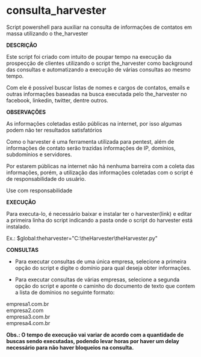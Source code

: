 # consulta_harvester
Script powershell para auxiliar na consulta de informações de contatos em massa utilizando o the_harvester

<b>DESCRIÇÃO</b>

<p>Este script foi criado com intuito de poupar tempo na execução da prospecção de clientes utilizando o script the_harvester como background das consultas e automatizando a execução de várias consultas ao mesmo tempo.

Com ele é possível buscar listas de nomes e cargos de contatos, emails e outras informações baseadas na busca executada pelo the_harvester no facebook, linkedin, twitter, dentre outros.
</p>
<b>OBSERVAÇÕES</b>
<p>
As informações coletadas estão públicas na internet, por isso algumas podem não ter resultados satisfatórios

Como o harvester é uma ferramenta utilizada para pentest, além de informações de contato serão trazidas informações de IP, domínios, subdomínios e servidores.

Por estarem públicas na internet não há nenhuma barreira com a coleta das informações, porém, a utilização das informações coletadas com o script é de responsabilidade do usuário. 


Use com responsabilidade

</p>
<b>EXECUÇÃO</b>
<p>
Para executa-lo, é necessário baixar e instalar ter o harvester(link) e  editar  a primeira  linha do script indicando a pasta onde o script do harvester está instalado.

Ex.: $global:theharvester="C:\theHarvester\theHarvester.py"
</p>
<b>CONSULTAS</b> 
<p>

- Para executar consultas de uma única empresa, selecione a primeira opção do script e digite o domínio para qual deseja obter informações.

- Para executar consultas de várias empresas, selecione a segunda opção do script e aponte o caminho do documento de texto que contem a lista de domínios no seguinte formato:

empresa1.com.br</br>
empresa2.com</br>
empresa3.com.br</br>
empresa4.com.br</br>


<b>Obs.: O tempo de execução vai variar de acordo com a quantidade de buscas sendo executadas, podendo levar horas por haver um delay necessário para não haver bloqueios na consulta.</b>
</p>
